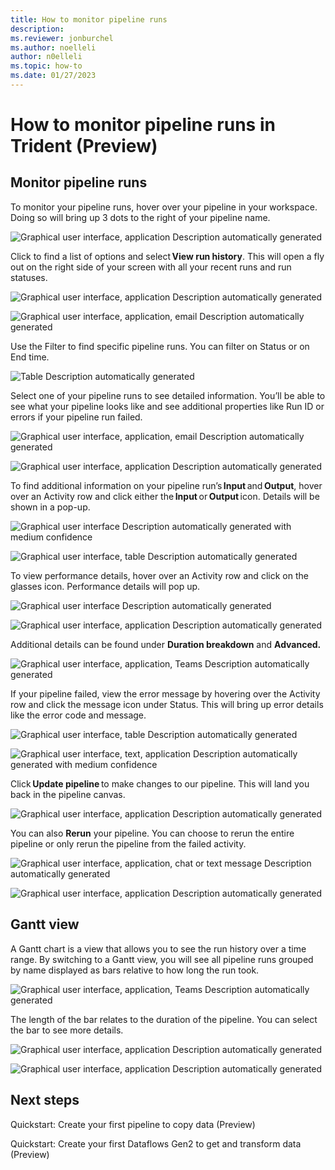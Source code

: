 ```yaml
---
title: How to monitor pipeline runs
description:
ms.reviewer: jonburchel
ms.author: noelleli
author: n0elleli
ms.topic: how-to 
ms.date: 01/27/2023
---
```


# How to monitor pipeline runs in Trident (Preview)

## Monitor pipeline runs

To monitor your pipeline runs, hover over your pipeline in your workspace. Doing so will bring up 3 dots to the right of your pipeline name.

![Graphical user interface, application  Description automatically generated](media/image1.png)

Click to find a list of options and select **View run history**. This will open a fly out on the right side of your screen with all your recent runs and run statuses.

![Graphical user interface, application  Description automatically generated](media/image2.png)

![Graphical user interface, application, email  Description automatically generated](media/image3.png)

Use the Filter to find specific pipeline runs. You can filter on Status or on End time.

![Table  Description automatically generated](media/image4.png)

Select one of your pipeline runs to see detailed information. You’ll be able to see what your pipeline looks like and see additional properties like Run ID or errors if your pipeline run failed.

![Graphical user interface, application, email  Description automatically generated](media/image5.png)

![Graphical user interface, application  Description automatically generated](media/image6.png)

To find additional information on your pipeline run’s **Input** and **Output**, hover over an Activity row and click either the **Input** or **Output** icon. Details will be shown in a pop-up.

![Graphical user interface  Description automatically generated with medium confidence](media/image7.png)

![Graphical user interface, table  Description automatically generated](media/image8.png)

To view performance details, hover over an Activity row and click on the glasses icon. Performance details will pop up.

![Graphical user interface  Description automatically generated](media/image9.png)

![Graphical user interface, application  Description automatically generated](media/image10.png)

Additional details can be found under **Duration breakdown** and **Advanced.**  

![Graphical user interface, application, Teams  Description automatically generated](media/image11.png)

If your pipeline failed, view the error message by hovering over the Activity row and click the message icon under Status. This will bring up error details like the error code and message.

![Graphical user interface, table  Description automatically generated](media/image12.png)

![Graphical user interface, text, application  Description automatically generated with medium confidence](media/image13.png)

Click **Update pipeline** to make changes to our pipeline. This will land you back in the pipeline canvas.

![Graphical user interface, application  Description automatically generated](media/image14.png)

You can also **Rerun** your pipeline. You can choose to rerun the entire pipeline or only rerun the pipeline from the failed activity.  

![Graphical user interface, application, chat or text message  Description automatically generated](media/image15.png)

![Graphical user interface, application  Description automatically generated](media/image16.png)

## Gantt view

A Gantt chart is a view that allows you to see the run history over a time range. By switching to a Gantt view, you will see all pipeline runs grouped by name displayed as bars relative to how long the run took.

![Graphical user interface, application, Teams  Description automatically generated](media/image17.png)

The length of the bar relates to the duration of the pipeline. You can select the bar to see more details.

![Graphical user interface, application  Description automatically generated](media/image18.png)

![Graphical user interface, application  Description automatically generated](media/image19.png)

## Next steps

Quickstart: Create your first pipeline to copy data (Preview)

Quickstart: Create your first Dataflows Gen2 to get and transform data (Preview)
